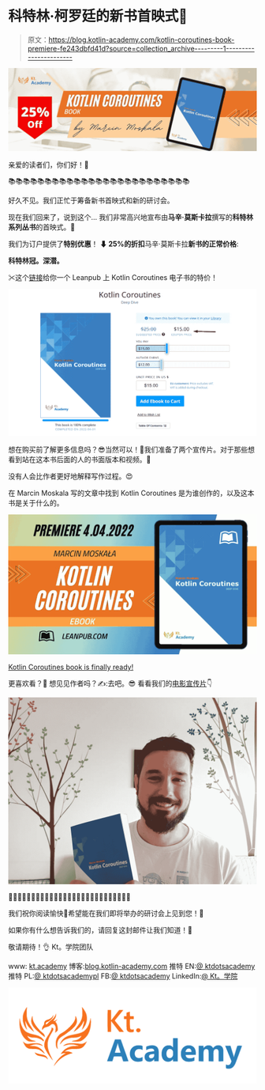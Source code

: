 # 科特林·柯罗廷的新书首映式🥳

> 原文：<https://blog.kotlin-academy.com/kotlin-coroutines-book-premiere-fe243dbfd41d?source=collection_archive---------1----------------------->

![](img/dbf307af06dad98a3a50eff7c6a39496.png)

亲爱的读者们，你们好！🤩

📚📚📚📚📚📚📚📚📚📚📚📚📚📚📚📚📚📚📚📚📚📚📚📚📚

好久不见。我们正忙于筹备新书首映式和新的研讨会。

现在我们回来了，说到这个…
我们非常高兴地宣布由**马辛·莫斯卡拉**撰写的**科特林系列丛书**的首映式。🥳

我们为订户提供了**特别优惠**！
**⬇ 25%的折扣**马辛·莫斯卡拉**新书的正常价格**:

**科特林冠。深潜。**

✂这个[链接](https://leanpub.com/coroutines/c/KtAcademySubscriber)给你一个 Leanpub 上 Kotlin Coroutines 电子书的特价！

[![](img/6796d2e11750779e65b554db0d67b86f.png)](https://leanpub.com/coroutines/c/KtAcademySubscriber)

想在购买前了解更多信息吗？😎当然可以！🤩我们准备了两个宣传片。对于那些想看到站在这本书后面的人的书面版本和视频。💎

没有人会比作者更好地解释写作过程。😍

在 Marcin Moskala 写的文章中找到 Kotlin Coroutines 是为谁创作的，以及这本书是关于什么的。

[![](img/99c027f9317e462c0c4f69a85c40bcf7.png)](https://kt.academy/article/coroutines-release)

[Kotlin Coroutines book is finally ready!](https://kt.academy/article/coroutines-release)

更喜欢看？👀
想见见作者吗？✍:去吧。😎
看看我们的[电影宣传片](https://youtu.be/xEswnD-9Fes)👇

[![](img/d5e7865994d80011f69fe556aea4c14e.png)](https://www.youtube.com/watch?v=xEswnD-9Fes)

📕📗📘📕📗📘📕📗📘📕📗📘📕📗📘📕📗📘📕📗📘📕📗📘📕📗📘

我们祝你阅读愉快🤩希望能在我们即将举办的研讨会上见到您！👀

如果你有什么想告诉我们的，请回复这封邮件让我们知道！💌

敬请期待！👌
Kt。学院团队

www: [kt.academy](https://kt.academy/)
博客:[blog.kotlin-academy.com](http://blog.kotlin-academy.com/)
推特 EN:[@ ktdotsacademy](https://twitter.com/ktdotacademy)
推特 PL:[@ ktdotsacademypl](https://twitter.com/ktdotacademyPL)
FB:[@ ktdotsacademy](https://www.facebook.com/KtDotAcademy)
LinkedIn:[@ Kt。学院](https://www.linkedin.com/company/kt-academy/)

[![](img/4546b48f64502dea5d3dea5a194b64f0.png)](http://kt.academy)
